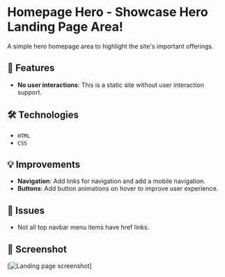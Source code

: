 # Homepage Hero - Showcase Hero Landing Page Area!
 
A simple hero homepage area to highlight the site's important offerings.

## 🚀 Features

- **No user interactions**: This is a static site without user interaction support.

## 🛠️ Technologies

- `HTML`
- `CSS`

## 💡 Improvements

- **Navigation**: Add links for navigation and add a mobile navigation.
- **Buttons**: Add button animations on hover to improve user experience.

## 🐞 Issues

- Not all top navbar menu items have href links.

## 📸 Screenshot

[![Landing page screenshot](/assets/simple%20homepage%202024-07-11%20at%208.50.46%20AM.png)]